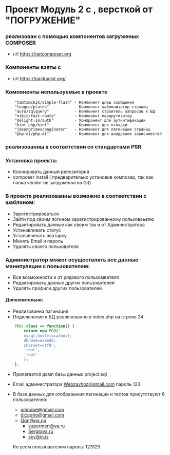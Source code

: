 # Проект Модуль 2 c , версткой от "ПОГРУЖЕНИЕ"

### реализован с помощью компонентов загруженых  COMPOSER
  * url https://getcomposer.org

### Компоненты взяты с 
  * url https://packagist.org/

### Компоненты используемые в проекте
        "tamtamchik/simple-flash" - Компонент флеш сообщения
        "league/plates"           - Компонент шаблонизатор страниц
        "aura/sqlquery"           - Компонент строитель запросов к БД
        "nikic/fast-route"        - Компонент маршрутизатор  
        "delight-im/auth"         - Уомпронент для аутинтификации
        "kint-php/kint"           - Компонент для отладки
        "jasongrimes/paginator"   - Компонент для пагинации страниц
        "php-di/php-di"           - Компонент для внедрения зависимостей


### реализованны в соответствии со стандартами  PSR  


### Установка проекта:

* Клонировать данный репозиторий
* composer install  ( предварительно установив композер, так как папка vendor не загруженна на Git)
 
### В проекте реализованны возможно в соответствии с шаблоном:

* Зарегистрироваться
* Зайти под своим логином  зарегистрированному пользоваьелю
* Редактировать данные как своим так и от Администратора
* Устанавливать статус
* Устанавливать аватарку
* Менять Email и пароль  
* Удалять своего пользователя

### Администратор может осуществлять все данные манипуляции с пользователем:

* Все возможности и от рядового пользомвателя
* Редактировать данные других пользователей
* Удалять профили других пользователей

#### Дополнительно:

* Реализованна пагинация
* Подключение к БД реализованно в index.php на строке 24
```php
  	PDO::class => function() {
        return new PDO('
        mysql:host=localhost;
        dbname=examdb;
        charset=utf8',
        'root',
        'root'
        );
  	},
```
* Прилагается дамп базы данных  project.sql
* Email администратора Webzavhoz@gmail.com пароль 123

* В базе данных для отображения пагинации и тестов присутствуют 6 пользователей:

	*  johndoe@gmail.com
	*  dicaprio@gmail.com
	*  Qqq@qq.qq
        *  supermen@ya.ru
        *  Serg@ya.ru
        *  sky@in.is
         

	Ко всем пользователям пароль: 123123